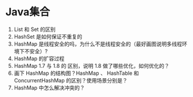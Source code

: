 # Java集合

1. List 和 Set 的区别
2. HashSet 是如何保证不重复的
3. HashMap 是线程安全的吗，为什么不是线程安全的（最好画图说明多线程环境下不安全）?
4. HashMap 的扩容过程
5. HashMap 1.7 与 1.8 的 区别，说明 1.8 做了哪些优化，如何优化的？
6. 画下 HashMap 的结构图？HashMap 、 HashTable 和 ConcurrentHashMap 的区别？使用场景分别是？
7. HashMap 中怎么解决冲突的？

